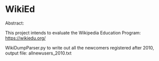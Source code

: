 # WikiEd
Abstract: 

This project intends to evaluate the Wikipedia Education Program: https://wikiedu.org/


WikiDumpParser.py to write out all the newcomers registered after 2010, output file: allnewusers_2010.txt

